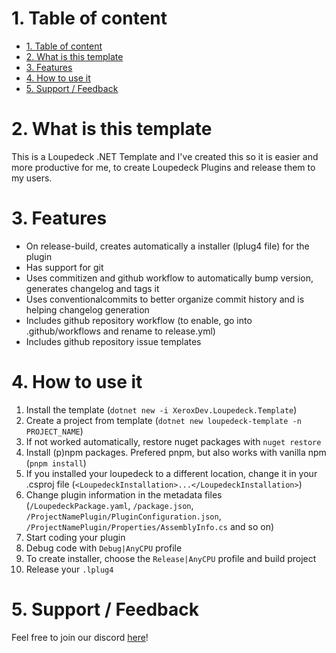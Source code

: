 # 1. Table of content
- [1. Table of content](#1-table-of-content)
- [2. What is this template](#2-what-is-this-template)
- [3. Features](#3-features)
- [4. How to use it](#4-how-to-use-it)
- [5. Support / Feedback](#5-support--feedback)

# 2. What is this template
This is a Loupedeck .NET Template and I've created this so it is easier and more productive for me, to create Loupedeck Plugins and release them to my users.

# 3. Features
- On release-build, creates automatically a installer (lplug4 file) for the plugin
- Has support for git
- Uses commitizen and github workflow to automatically bump version, generates changelog and tags it
- Uses conventionalcommits to better organize commit history and is helping changelog generation
- Includes github repository workflow (to enable, go into .github/workflows and rename to release.yml)
- Includes github repository issue templates

# 4. How to use it
1. Install the template (``dotnet new -i XeroxDev.Loupedeck.Template``)
2. Create a project from template (``dotnet new loupedeck-template -n PROJECT_NAME``)
3. If not worked automatically, restore nuget packages with ``nuget restore``
4. Install (p)npm packages. Prefered pnpm, but also works with vanilla npm (``pnpm install``)
5. If you installed your loupedeck to a different location, change it in your .csproj file (``<LoupedeckInstallation>...</LoupedeckInstallation>``)
6. Change plugin information in the metadata files (``/LoupedeckPackage.yaml``, ``/package.json``, ``/ProjectNamePlugin/PluginConfiguration.json``, ``/ProjectNamePlugin/Properties/AssemblyInfo.cs`` and so on)
7. Start coding your plugin
8. Debug code with ``Debug|AnyCPU`` profile
9. To create installer, choose the ``Release|AnyCPU`` profile and build project
10. Release your ``.lplug4``


# 5. Support / Feedback
Feel free to join our discord [here](https://s.tswi.me/discord)!
